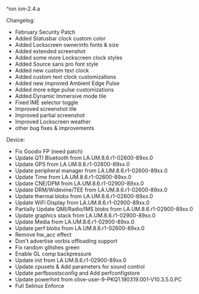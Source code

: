 ^ion
ion-2.4.a

Changelog:
- February Security Patch
- Added Statusbar clock custom color
- Added Lockscreen ownerinfo fonts & size
- Added extended screenshot
- Added some more Lockscreen clock styles
- Added Source sans pro font style
- Added new custom text clock
- Added custom text clock customizations
- Added new improved Ambient Edge Pulse
- Added more edge pulse customizations
- Added Dynamic Immersive mode tile
- Fixed IME selector toggle
- Improved screenshot tile
- Improved partial screenshot
- Improved Lockscreen weather
- other bug fixes & improvements

Device:
- Fix Goodix FP (need patch)
- Update QTI Bluetooth from LA.UM.8.6.r1-02600-89xx.0
- Update GPS from LA.UM.8.6.r1-02600-89xx.0
- Update peripheral manager from LA.UM.8.6.r1-02600-89xx.0
- Update Time from LA.UM.8.6.r1-02600-89xx.0
- Update CNE/DPM from LA.UM.8.6.r1-02900-89xx.0
- Update DRM/Widevine/TEE from LA.UM.8.6.r1-02600-89xx.0
- Update thermal blobs from LA.UM.8.6.r1-02600-89xx.0
- Update WiFi Display from LA.UM.8.6.r1-02900-89xx.0
- Partially Update QMI/Radio/IMS blobs from LA.UM.8.6.r1-02900-89xx.0
- Update graphics stack from LA.UM.8.6.r1-02900-89xx.0
- Update Media from LA.UM.8.6.r1-02900-89xx.0
- Update perf blobs from LA.UM.8.6.r1-02600-89xx.0
- Remove hw_acc effect
- Don't advertise vorbis offloading support
- Fix random glitshes green
- Enable GL comp backpressure
- Update init from LA.UM.8.6.r1-02900-89xx.0
- Update cpusets & Add parameters for sound control
- Update perfboostsconfig and Add perfconfigstore
- Update powerhint from olive-user-9-PKQ1.190319.001-V10.3.5.0.PC
- Full Selinux Enforce
